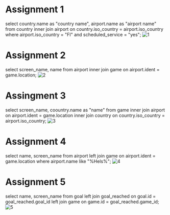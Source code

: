 # Assignment 1
select country.name as "country name", airport.name as "airport name" from country inner join airport on 
country.iso_country = airport.iso_country where airport.iso_country = "FI" and scheduled_service = "yes";
![1](https://github.com/user-attachments/assets/0cd49c3a-447a-4a4f-8b18-36f9998c8050)

# Assignment 2
select screen_name, name from airport inner join game on airport.ident = game.location;
![2](https://github.com/user-attachments/assets/a4e3d214-56e8-40ce-b84d-c131f49d7ff6)

# Assingment 3
select screen_name, coountry.name as "name" from game inner join airport on airport.ident = game.location 
inner join country on country.iso_country = airport.iso_country;
![3](https://github.com/user-attachments/assets/b559965a-69b5-44ad-8f74-20a0b9f3e3ac)

# Assignment 4
select name, screen_name from airport left join game on airport.ident = game.location where airport.name like "%Hels%";
![4](https://github.com/user-attachments/assets/b9df4236-9d5f-4b8a-a5b5-0f70f3b41431)

# Assignment 5
select name, screen_name from goal left join goal_reached on goal.id = goal_reached.goal_id 
left join game on game.id = goal_reached.game_id;
![5](https://github.com/user-attachments/assets/8dc44c69-b556-4e2e-953c-ffd233fe2e2b)
